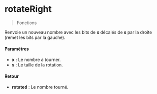 # rotateRight
> Fonctions

Renvoie un nouveau nombre avec les bits de **x** décalés de **s** par la droite (remet les bits par la gauche).

#### Paramètres

- **x** : Le nombre à tourner.
- **s** : Le taille de la rotation.

#### Retour

- **rotated** : Le nombre tourné.

